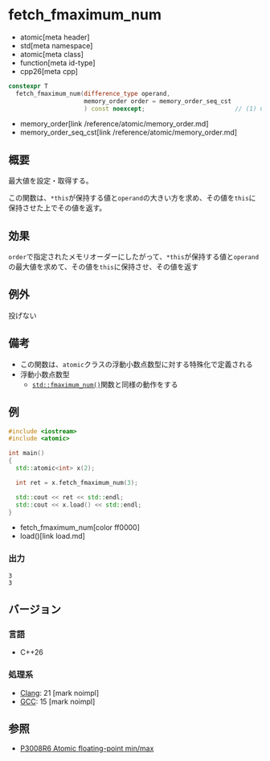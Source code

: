 # fetch_fmaximum_num
* atomic[meta header]
* std[meta namespace]
* atomic[meta class]
* function[meta id-type]
* cpp26[meta cpp]

```cpp
constexpr T
  fetch_fmaximum_num(difference_type operand,
                     memory_order order = memory_order_seq_cst
                     ) const noexcept;                         // (1) C++26
```
* memory_order[link /reference/atomic/memory_order.md]
* memory_order_seq_cst[link /reference/atomic/memory_order.md]

## 概要
最大値を設定・取得する。

この関数は、`*this`が保持する値と`operand`の大きい方を求め、その値を`this`に保持させた上でその値を返す。


## 効果
`order`で指定されたメモリオーダーにしたがって、`*this`が保持する値と`operand`の最大値を求めて、その値を`this`に保持させ、その値を返す


## 例外
投げない


## 備考
- この関数は、`atomic`クラスの浮動小数点数型に対する特殊化で定義される
- 浮動小数点数型
    - [`std::fmaximum_num()`](/reference/cmath/fmaximum_num.md)関数と同様の動作をする


## 例
```cpp example
#include <iostream>
#include <atomic>

int main()
{
  std::atomic<int> x(2);

  int ret = x.fetch_fmaximum_num(3);

  std::cout << ret << std::endl;
  std::cout << x.load() << std::endl;
}
```
* fetch_fmaximum_num[color ff0000]
* load()[link load.md]

### 出力
```
3
3
```

## バージョン
### 言語
- C++26

### 処理系
- [Clang](/implementation.md#clang): 21 [mark noimpl]
- [GCC](/implementation.md#gcc): 15 [mark noimpl]


## 参照
- [P3008R6 Atomic floating-point min/max](https://open-std.org/jtc1/sc22/wg21/docs/papers/2025/p3008r6.html)